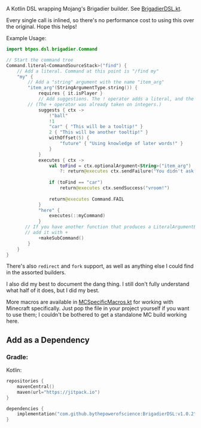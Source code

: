 
A Kotlin DSL wrapping Mojang's Brigadier builder.  See [BrigadierDSL.kt](src/main/kotlin/BrigadierDSL.kt).

Every single call is inlined, so there's no performance cost to using this over the original.  Hope this helps!

Example Usage:
```kotlin
import btpos.dsl.brigadier.Command

// Start the command tree
Command.literal<CommandSourceStack>("find") {
    // Add a literal. Command at this point is "/find my"
    "my" {
        // Add a "string" argument with the name "item_arg"
        "item_arg"(StringArgumentType.string()) {
            requires { it.isPlayer }
            // Add suggestions. The ! operator adds a literal, and the invoke adds a literal with a tooltip.
	    // (The + operator was already taken on integers.)
            suggests { ctx ->
                !"ball"
                !1
                "car" { "This will be a tooltip!" }
                2 { "This will be another tooltip!" }
                withOffset(5) {
                    "future" { "Using knowledge of later words!" }
                }
            }
            executes { ctx ->
                val toFind = ctx.optionalArgument<String>("item_arg")
                    ?: return@executes ctx.sendFailure("You didn't ask for an item!")
                
                if (toFind == "car")
                    return@executes ctx.sendSuccess("vroom!")
                
                return@executes Command.FAIL
            }
            "here" {
                executes(::myCommand)
            }
	   // If you have another function that produces a LiteralArgumentBuilder or a previously-compiled CommandNode, 
	   // add it with +
            +makeSubCommand()
        }
    }
}
 ```

There's also `redirect` and `fork` support, as well as anything else I could find in the assorted builders.

I also did my best to document the dang thing.  I still don't fully understand what half of it does, but I did my best.

More macros are available in [MCSpecificMacros.kt](MCSpecificMacros.kt) for working with Minecraft specifically.  Just pop the file in your project yourself if you want to use them; I couldn't be bothered to get a standalone MC build working here.

## Add as a Dependency

### Gradle:

Kotlin:
```kotlin
repositories {
    mavenCentral()
    maven(url="https://jitpack.io")
}

dependencies {
    implementation("com.github.bythepowerofscience:BrigadierDSL:v1.0.2")
}
```
